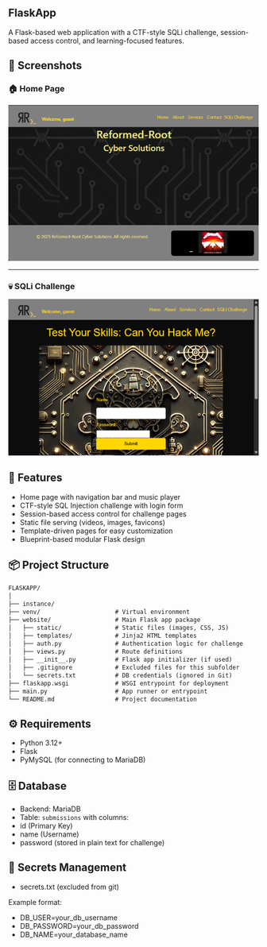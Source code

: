 ## FlaskApp
 A Flask-based web application with a CTF-style SQLi challenge, session-based access control, and learning-focused features.

## 📸 Screenshots

### 🏠 Home Page
![Home Page](screenshots/homepage.png)

---

### 💀 SQLi Challenge
![SQLi Challenge](screenshots/challenge.png)


## 🚀 Features
 - Home page with navigation bar and music player
 - CTF-style SQL Injection challenge with login form
 - Session-based access control for challenge pages
 - Static file serving (videos, images, favicons)
 - Template-driven pages for easy customization
 - Blueprint-based modular Flask design

## 📦 Project Structure

```
FLASKAPP/
│
├── instance/
├── venv/                     # Virtual environment
├── website/                  # Main Flask app package
│   ├── static/               # Static files (images, CSS, JS)
│   ├── templates/            # Jinja2 HTML templates
│   ├── auth.py               # Authentication logic for challenge
│   ├── views.py              # Route definitions
│   ├── __init__.py           # Flask app initializer (if used)
│   ├── .gitignore            # Excluded files for this subfolder
│   └── secrets.txt           # DB credentials (ignored in Git)
├── flaskapp.wsgi             # WSGI entrypoint for deployment
├── main.py                   # App runner or entrypoint
└── README.md                 # Project documentation
```


## ⚙️ Requirements
 - Python 3.12+
 - Flask
 - PyMySQL (for connecting to MariaDB)

## 🗄️ Database
 - Backend: MariaDB
 - Table: `submissions` with columns:
  - id (Primary Key)
  - name (Username)
  - password (stored in plain text for challenge)

## 🔐 Secrets Management
 - secrets.txt (excluded from git)

 Example format:
 - DB_USER=your_db_username
 - DB_PASSWORD=your_db_password
 - DB_NAME=your_database_name


